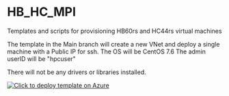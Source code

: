 # HB_HC_MPI
Templates and scripts for provisioning HB60rs and HC44rs virtual machines

The template in the Main branch will create a new VNet and deploy a single machine with a Public IP for ssh.
The OS will be CentOS 7.6
The admin userID will be "hpcuser"

There will not be any drivers or libraries installed.



[![Click to deploy template on Azure](http://azuredeploy.net/deploybutton.png "Click to deploy template on Azure")](https://portal.azure.com/#create/Microsoft.Template/uri/https%3A%2F%2Fraw.githubusercontent.com%2Fgrandparoach%2FHB_HC_MPI%2Fmaster%2Fazuredeploy.json)  

